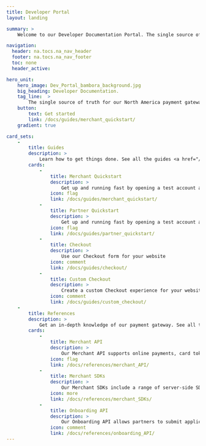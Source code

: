 ```yaml
---
title: Developer Portal
layout: landing

summary: >
    Welcome to our Developer Documentation Portal. The single source of truth for our North America payment gateway.

navigation:
  header: na.tocs.na_nav_header
  footer: na.tocs.na_nav_footer
  toc: none
  header_active:

hero_unit:
    hero_image: Dev_Portal_bambora_background.jpg
    big_heading: Developer Documentation.
    tag_line:  >
        The single source of truth for our North America payment gateway.
    button:
        text: Get started
        link: /docs/guides/merchant_quickstart/
    gradient: true

card_sets:
    -  
        title: Guides
        description: >
            Learn how to get things done. See all the guides <a href="/docs/guides">here.</a>
        cards:
            -
                title: Merchant Quickstart
                description: >
                    Get up and running fast by opening a test account and hitting a few of our API endpoints.
                icon: flag
                link: /docs/guides/merchant_quickstart/
            -
                title: Partner Quickstart
                description: >
                    Get up and running fast by opening a test account and hitting a few of our API endpoints.
                icon: flag
                link: /docs/guides/partner_quickstart/
            -
                title: Checkout
                description: >
                    Use our Checkout form for your website
                icon: comment
                link: /docs/guides/checkout/
            -
                title: Custom Checkout
                description: >
                    Create a custom Checkout experience for your website
                icon: comment
                link: /docs/guides/custom_checkout/
    -
        title: References
        description: >
            Get an in-depth knowledge of our payment gateway. See all the references <a href="/docs/references">here.</a>
        cards:
            -
                title: Merchant API
                description: >
                    Our Merchant API supports online payments, card tokenization, payment profiles and reporting.
                icon: flag
                link: /docs/references/merchant_API/
            -
                title: Merchant SDKs
                description: >
                    Our Merchant SDKs include a range of server-side SDKs, mobile SDKs for Android and iOS, and a browser SDK, CheckoutFields.
                icon: more
                link: /docs/references/merchant_SDKs/
            -
                title: Onboarding API
                description: >
                    Our Onboarding API allows partners to submit applications on behalf of new sub-merchants.
                icon: comment
                link: /docs/references/onboarding_API/
---
```

